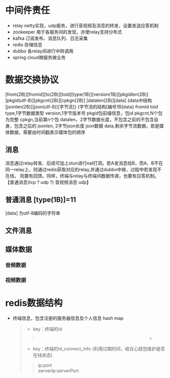 # 中间件责任
- relay netty实现，udp服务，进行音视频及消息的转发，设置发送应答机制
- zookeeper 用于各服务间的发现，亦使relay支持分布式
- kafka 订阅发布、消息队列、日志采集
- redis 存储信息
- dubbo 各relay间进行中转调用
- spring cloud微服务做业务

# 数据交换协议
[from(2B)][fromid][to(2B)][toid][type(1B)][version(1B)][pkgidlen(2B)][pkgid(utf-8)][pkgcnt(2B)][cpkgn(2B)]
[datalen(2B)][data]  {data中结构[jsonlen(2B)][json(utf-8)][字节流]}  {字节流的结构[编号1B]data}
fromid
toid
type,1字节数据类型 
version,1字节版本号 
pkgid包前缀信息，包id 
pkgcnt,N个包为完整 
cpkgn,当前第n个包 
datalen，2字节数据长度，不包含之前的不包含自身，包含之后的
jsonlen, 2字节json长度 json数据 
data,剩余字节流数据，若是媒体数据，需要由时间戳表示媒体包的顺序

## 消息
消息通过relay转发、后续可加上stun进行nat打洞。若A发消息给B，而A、B不在同一relay上，则通过redis获取对应的relay,并通过dubbo中继，过程中若发现不在线，
则要有回馈。同样，终端与relay与终端间数据传递，也要有应答机制。
【普通消息(tcp ? udp ?) 音视频消息 udp】
## 普通消息  [type(1B)]=11
[data] 为utf-8编码的字符串
## 文件消息
## 媒体数据
### 音频数据
### 视频数据


# redis数据结构
- 终端信息，包含注册的服务器信息及个人信息 hash map
  > - key：终端的id  
  >>                                                      >
  > - key：终端的id_connect_info  (利用过期时间，结合心跳包维护是否在线状态)  
  >> ip:port                                                
  >> serverIp:serverPort                                                